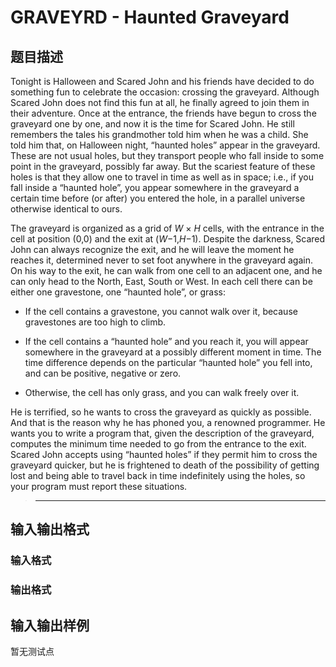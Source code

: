 # GRAVEYRD - Haunted Graveyard

## 题目描述

Tonight is Halloween and Scared John and his friends have decided to do something fun to celebrate the occasion: crossing the graveyard. Although Scared John does not find this fun at all, he finally agreed to join them in their adventure. Once at the entrance, the friends have begun to cross the graveyard one by one, and now it is the time for Scared John. He still remembers the tales his grandmother told him when he was a child. She told him that, on Halloween night, “haunted holes” appear in the graveyard. These are not usual holes, but they transport people who fall inside to some point in the graveyard, possibly far away. But the scariest feature of these holes is that they allow one to travel in time as well as in space; i.e., if you fall inside a “haunted hole”, you appear somewhere in the graveyard a certain time before (or after) you entered the hole, in a parallel universe otherwise identical to ours.

The graveyard is organized as a grid of _W_ × _H_ cells, with the entrance in the cell at position (0,0) and the exit at (_W_−1,_H_−1). Despite the darkness, Scared John can always recognize the exit, and he will leave the moment he reaches it, determined never to set foot anywhere in the graveyard again. On his way to the exit, he can walk from one cell to an adjacent one, and he can only head to the North, East, South or West. In each cell there can be either one gravestone, one “haunted hole”, or grass:

- If the cell contains a gravestone, you cannot walk over it, because gravestones are too high to climb.

- If the cell contains a “haunted hole” and you reach it, you will appear somewhere in the graveyard at a possibly different moment in time. The time difference depends on the particular “haunted hole” you fell into, and can be positive, negative or zero.

- Otherwise, the cell has only grass, and you can walk freely over it.

He is terrified, so he wants to cross the graveyard as quickly as possible. And that is the reason why he has phoned you, a renowned programmer. He wants you to write a program that, given the description of the graveyard, computes the minimum time needed to go from the entrance to the exit. Scared John accepts using “haunted holes” if they permit him to cross the graveyard quicker, but he is frightened to death of the possibility of getting lost and being able to travel back in time indefinitely using the holes, so your program must report these situations.

> - - - - - -

## 输入输出格式

### 输入格式

### 输出格式

## 输入输出样例

暂无测试点

